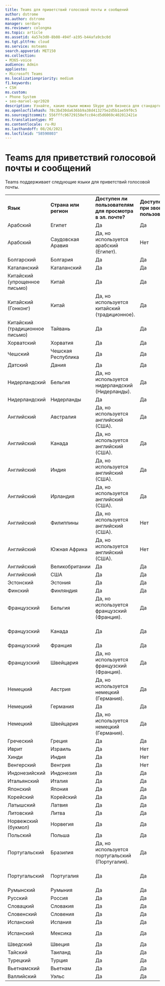 ```yaml
---
title: Teams для приветствий голосовой почты и сообщений
author: dstrome
ms.author: dstrome
manager: serdars
ms.reviewer: colongma
ms.topic: article
ms.assetid: 4a57e3d0-8b08-494f-a195-b44afa9cbc0d
ms.tgt.pltfrm: cloud
ms.service: msteams
search.appverid: MET150
ms.collection:
- M365-voice
audience: Admin
appliesto:
- Microsoft Teams
ms.localizationpriority: medium
f1.keywords:
- CSH
ms.custom:
- Phone System
- seo-marvel-apr2020
description: Узнайте, какие языки можно Skype для бизнеса для стандартных системных сообщений и приветствий голосовой почты.
ms.openlocfilehash: 78c3bd30da636bb9a38d413275e2d5b1ae59f0c5
ms.sourcegitcommit: 556fffc96729150efcc04cd5d6069c402012421e
ms.translationtype: MT
ms.contentlocale: ru-RU
ms.lasthandoff: 08/26/2021
ms.locfileid: "58590803"
---
```

# <a name="teams-languages-for-voicemail-greetings-and-messages"></a>Teams для приветствий голосовой почты и сообщений

Teams поддерживает следующие языки для приветствий голосовой почты.
  
||||||
|:-------------|:------------------|:--------------------------------------------|:-------------------------------------|:-----------------------------|
|**Язык**  |**Страна или регион** |**Доступен ли пользователям для просмотра в эл. почте?** |**Доступен ли при звонке пользователя?** |**Доступно ли транскрибирование?**  |
|Арабский        |Египет              |Да                                          |Да                                   |Нет  |
|Арабский        |Саудовская Аравия       |Да, но используется арабский (Египет).             |Нет                                    |Нет  |
|Болгарский     |Болгария           |Да                                          |Да                                   |Нет  |
|Каталанский       |Каталанский            |Да                                          |Да                                   |Нет  |
|Китайский (упрощенное письмо)   |Китай     |Да                                          |Да                                   |Да |
|Китайский (Гонконг)    |Китай     |Да, но используется китайский (традиционное).      |Да                                   |Да, но используется китайский (традиционное). |
|Китайский (традиционное письмо)  |Тайвань    |Да                                          |Да                                   |Нет  |
|Хорватский      |Хорватия            |Да                                          |Да                                   |Нет  |
|Чешский         |Чешская Республика     |Да                                          |Да                                   |Нет  |
|Датский        |Дания            |Да                                          |Да                                   |Нет  |
|Нидерландский         |Бельгия            |Да, но используется нидерландский (Нидерланды).        |Да                                   |Нет  |
|Нидерландский         |Нидерланды        |Да                                          |Да                                   |Нет  |
|Английский       |Австралия          |Да, но используется английский (США).    |Да                                   |Да, но используется английский (США). |
|Английский       |Канада             |Да, но используется английский (США).    |Да                                   |Да, но используется английский (США). |
|Английский       |Индия              |Да, но используется английский (США).    |Да                                   |Да, но используется английский (США). |
|Английский       |Ирландия            |Да, но используется английский (США).    |Да                                   |Нет  |
|Английский       |Филиппины        |Да, но используется английский (США).    |Нет                                    |Нет  |
|Английский       |Южная Африка       |Да, но используется английский (США).    |Нет                                    |Нет  |
|Английский       |Великобритании      |Да                                          |Да                                   |Да |
|Английский       |США      |Да                                          |Да                                   |Да |
|Эстонский      |Эстония            |Да                                          |Да                                   |Нет  |
|Финский       |Финляндия            |Да                                          |Да                                   |Нет  |
|Французский        |Бельгия            |Да, но используется французский (Франция).            |Да                                   |Нет  |
|Французский        |Канада             |Да                                          |Да                                   |Да, но используется французский (Франция).   |
|Французский        |Франция             |Да                                          |Да                                   |Да |
|Французский        |Швейцария        |Да, но используется французский (Франция).            |Да                                   |Да |
|Немецкий        |Австрия            |Да, но используется немецкий (Германия).           |Да                                   |Нет  |
|Немецкий        |Германия            |Да                                          |Да                                   |Да |
|Немецкий        |Швейцария        |Да, но используется немецкий (Германия).           |Да                                   |Нет  |
|Греческий         |Греция             |Да                                          |Да                                   |Нет  |
|Иврит        |Израиль             |Да                                          |Нет                                    |Нет  |
|Хинди         |Индия              |Да                                          |Нет                                    |Нет  |
|Венгерский     |Венгрия            |Да                                          |Нет                                    |Нет  |
|Индонезийский    |Индонезия          |Да                                          |Да                                   |Нет  |
|Итальянский       |Италия              |Да                                          |Да                                   |Да |
|Японский      |Япония              |Да                                          |Да                                   |Да |
|Корейский        |Корейский             |Да                                          |Да                                   |Нет  |
|Латышский       |Латвия             |Да                                          |Да                                   |Нет  |
|Литовский    |Литва          |Да                                          |Да                                   |Нет  |
|Норвежский (букмол)   |Норвегия      |Да                                          |Да                                   |Нет  |
|Польский        |Польша             |Да                                          |Да                                   |Нет  |
|Португальский    |Бразилия             |Да, но используется португальский (Португалия).      |Да                                   |Да |
|Португальский    |Португалия           |Да                                          |Да                                   |Да, но используется португальский (Бразилия).  |
|Румынский      |Румыния            |Да                                          |Да                                   |Нет  |
|Русский       |Россия             |Да                                          |Да                                   |Нет  |
|Словацкий        |Словакия           |Да                                          |Да                                   |Нет  |
|Словенский     |Словения           |Да                                          |Да                                   |Нет  |
|Испанский       |Испания              |Да                                          |Да                                   |Да |
|Испанский       |Мексика             |Да                                          |Да                                   |Да, но используется испанский (Испания).   |
|Шведский       |Швеция             |Да                                          |Да                                   |Нет  |
|Тайский          |Таиланд           |Да                                          |Да                                   |Нет  |
|Турецкий       |Турция             |Да                                          |Да                                   |Нет  |
|Вьетнамский    |Вьетнам            |Да                                          |Да                                   |Нет  |
|Валлийский         |Уэльс              |Да                                          |Да                                   |Нет  |

 

